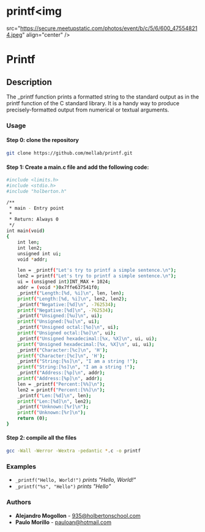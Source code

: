 # printf﻿<img
  src="https://secure.meetupstatic.com/photos/event/b/c/5/6/600_475548214.jpeg"
  align="center"
/>

# Printf

## Description

The _printf function prints a formatted string to the standard output as in the printf function of the C standard library. It is a handy way to produce precisely-formatted output from numerical or textual arguments.

### Usage

#### Step 0: clone the repository

```sh
git clone https://github.com/mellab/printf.git
```

#### Step 1: Create a main.c file and add the following code:

```sh
#include <limits.h>
#include <stdio.h>
#include "holberton.h"

/**
 * main - Entry point
 *
 * Return: Always 0
 */
int main(void)
{
    int len;
    int len2;
    unsigned int ui;
    void *addr;

    len = _printf("Let's try to printf a simple sentence.\n");
    len2 = printf("Let's try to printf a simple sentence.\n");
    ui = (unsigned int)INT_MAX + 1024;
    addr = (void *)0x7ffe637541f0;
    _printf("Length:[%d, %i]\n", len, len);
    printf("Length:[%d, %i]\n", len2, len2);
    _printf("Negative:[%d]\n", -762534);
    printf("Negative:[%d]\n", -762534);
    _printf("Unsigned:[%u]\n", ui);
    printf("Unsigned:[%u]\n", ui);
    _printf("Unsigned octal:[%o]\n", ui);
    printf("Unsigned octal:[%o]\n", ui);
    _printf("Unsigned hexadecimal:[%x, %X]\n", ui, ui);
    printf("Unsigned hexadecimal:[%x, %X]\n", ui, ui);
    _printf("Character:[%c]\n", 'H');
    printf("Character:[%c]\n", 'H');
    _printf("String:[%s]\n", "I am a string !");
    printf("String:[%s]\n", "I am a string !");
    _printf("Address:[%p]\n", addr);
    printf("Address:[%p]\n", addr);
    len = _printf("Percent:[%%]\n");
    len2 = printf("Percent:[%%]\n");
    _printf("Len:[%d]\n", len);
    printf("Len:[%d]\n", len2);
    _printf("Unknown:[%r]\n");
    printf("Unknown:[%r]\n");
    return (0);
}
```

#### Step 2: compile all the files

```sh
gcc -Wall -Werror -Wextra -pedantic *.c -o printf
```

### Examples

* ```_printf("Hello, World!")``` *prints "Hello, World!"*
* ```_printf("%s", "Hello")``` *prints "Hello"*

### Authors
* **Alejandro Mogollon** - [935@holbertonschool.com](https://github.com/mellab)
* **Paulo Morillo** - [pauloan@hotmail.com](https://github.com/PauloMorillo)

